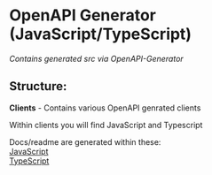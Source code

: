 # OpenAPI Generator (JavaScript/TypeScript)
*Contains generated src via OpenAPI-Generator*

## Structure:
**Clients** - Contains various OpenAPI genrated clients  

Within clients you will find JavaScript and Typescript

Docs/readme are generated within these:  
[JavaScript](https://github.com/HydrologicEngineeringCenter/cwms-data-api-client-javascript/tree/openapi-generator/clients/javascript#readme)  
[TypeScript](https://github.com/HydrologicEngineeringCenter/cwms-data-api-client-javascript/tree/openapi-generator/clients/typescript#readme)  




